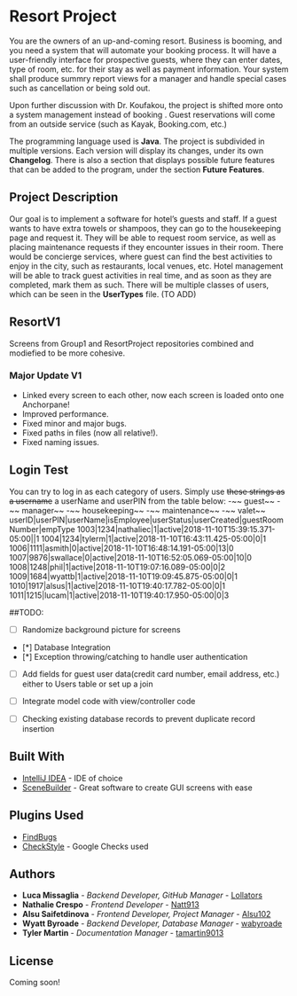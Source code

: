 # Resort Project
You are the owners of an up-and-coming resort. Business is booming, and you need a system that will automate your booking process. It will have a user-friendly interface for prospective guests, where they can enter dates, type of room, etc. for their stay as well as payment information. Your system shall produce summry report views for a manager and handle special cases such as cancellation or being sold out.

Upon further discussion with Dr. Koufakou, the project is shifted more onto a system management instead of booking . Guest reservations will come from an outside service (such as Kayak, Booking.com, etc.)

The programming language used is **Java**.
The project is subdivided in multiple versions. Each version will display its changes, under its own **Changelog**. There is also a section that displays possible future features that can be added to the program, under the section **Future Features**.

## Project Description
Our goal is to implement a software for hotel’s guests and staff.
If a guest wants to have extra towels or shampoos, they  can go to the housekeeping page and request it. They will be able to request room service, as well as placing maintenance requests if they encounter issues in their room. There would be concierge services, where guest can find the best activities to enjoy in the city, such as restaurants, local venues, etc.
Hotel management will be able to track guest activities in real time, and as soon as they are completed, mark them as such.
There will be multiple classes of users, which can be seen in the **UserTypes** file. (TO ADD)

## ResortV1
Screens from Group1 and ResortProject repositories combined and modiefied to be more cohesive. 

### Major Update V1
- Linked every screen to each other, now each screen is loaded onto one Anchorpane! 
- Improved performance. 
- Fixed minor and major bugs. 
- Fixed paths in files (now all relative!). 
- Fixed naming issues.

## Login Test
You can try to log in as each category of users. Simply use ~~these strings as a username~~ a userName and userPIN from the table below:
-~~ guest~~
-~~ manager~~
-~~ housekeeping~~
-~~ maintenance~~
-~~ valet~~
userID|userPIN|userName|isEmployee|userStatus|userCreated|guestRoomNumber|empType
1003|1234|nathaliec|1|active|2018-11-10T15:39:15.371-05:00||1
1004|1234|tylerm|1|active|2018-11-10T16:43:11.425-05:00|0|1
1006|1111|asmith|0|active|2018-11-10T16:48:14.191-05:00|13|0
1007|9876|swallace|0|active|2018-11-10T16:52:05.069-05:00|10|0
1008|1248|phil|1|active|2018-11-10T19:07:16.089-05:00|0|2
1009|1684|wyattb|1|active|2018-11-10T19:09:45.875-05:00|0|1
1010|1917|alsus|1|active|2018-11-10T19:40:17.782-05:00|0|1
1011|1215|lucam|1|active|2018-11-10T19:40:17.950-05:00|0|3

##TODO:
- [ ] Randomize background picture for screens
- [*] Database Integration
- [*] Exception throwing/catching to handle user authentication
- [ ] Add fields for guest user data(credit card number, email address, etc.) either to Users table or set up a join
- [ ] Integrate model code with view/controller code
- [ ] Checking existing database records to prevent duplicate record insertion


## Built With

* [IntelliJ IDEA](https://www.jetbrains.com/idea/) - IDE of choice
* [SceneBuilder](https://gluonhq.com/products/scene-builder) - Great software to create GUI screens with ease

## Plugins Used
* [FindBugs](http://findbugs.sourceforge.net/)
* [CheckStyle](http://checkstyle.sourceforge.net/config_naming.html#PackageName) - Google Checks used

## Authors

* **Luca Missaglia** - *Backend Developer, GitHub Manager* - [Lollators](https://github.com/Lollators)
* **Nathalie Crespo** - *Frontend Developer* - [Natt913](https://github.com/Natt913)
* **Alsu Saifetdinova** - *Frontend Developer, Project Manager* - [Alsu102](https://github.com/Alsu102)
* **Wyatt Byroade** - *Backend Developer, Database Manager* - [wabyroade](https://github.com/wabyroade)
* **Tyler Martin** - *Documentation Manager* - [tamartin9013](https://github.com/tamartin9013)

## License

Coming soon!
